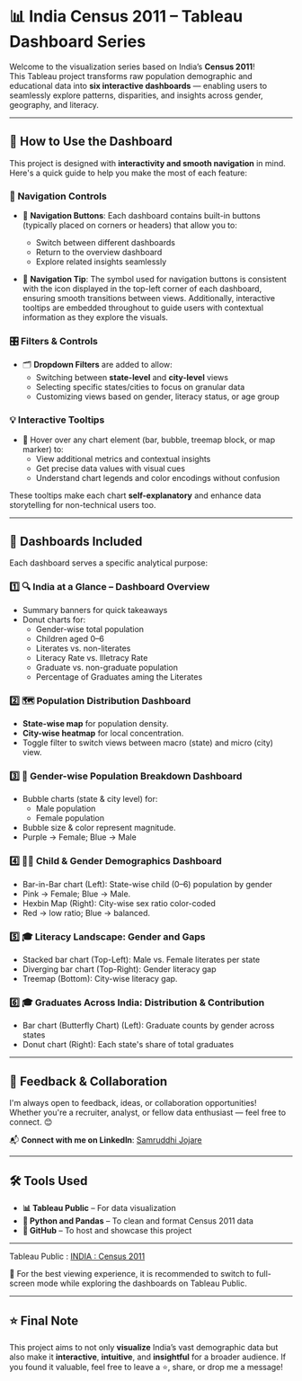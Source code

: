 # 📊 India Census 2011 – Tableau Dashboard Series

Welcome to the visualization series based on India’s **Census 2011**!  
This Tableau project transforms raw population demographic and educational data into **six interactive dashboards** — enabling users to seamlessly explore patterns, disparities, and insights across gender, geography, and literacy.

---

## 🔧 How to Use the Dashboard

This project is designed with **interactivity and smooth navigation** in mind. Here's a quick guide to help you make the most of each feature:

### 🧭 Navigation Controls

- 🔘 **Navigation Buttons**: Each dashboard contains built-in buttons (typically placed on corners or headers) that allow you to:
  - Switch between different dashboards
  - Return to the overview dashboard
  - Explore related insights seamlessly
    
- 🔘 **Navigation Tip**: The symbol used for navigation buttons is consistent with the icon displayed in the top-left corner of each dashboard, ensuring smooth transitions between views. Additionally, interactive tooltips are embedded throughout to guide users with contextual information as they explore the visuals.

### 🎛️ Filters & Controls

- 🗂️ **Dropdown Filters** are added to allow:
  - Switching between **state-level** and **city-level** views
  - Selecting specific states/cities to focus on granular data
  - Customizing views based on gender, literacy status, or age group

### 💡 Interactive Tooltips

- 📌 Hover over any chart element (bar, bubble, treemap block, or map marker) to:
  - View additional metrics and contextual insights
  - Get precise data values with visual cues
  - Understand chart legends and color encodings without confusion

These tooltips make each chart **self-explanatory** and enhance data storytelling for non-technical users too.

---

## 📂 Dashboards Included

Each dashboard serves a specific analytical purpose:

### 1️⃣ 🔍 **India at a Glance – Dashboard Overview**
- Summary banners for quick takeaways
- Donut charts for:
  - Gender-wise total population
  - Children aged 0–6
  - Literates vs. non-literates
  - Literacy Rate vs. Illetracy Rate
  - Graduate vs. non-graduate population
  - Percentage of Graduates aming the Literates

### 2️⃣ 🗺️ **Population Distribution Dashboard**
- **State-wise map** for population density.
- **City-wise heatmap** for local concentration.
- Toggle filter to switch views between macro (state) and micro (city) view.

### 3️⃣ 👫 **Gender-wise Population Breakdown Dashboard**
- Bubble charts (state & city level) for:
  - Male population
  - Female population
- Bubble size & color represent magnitude.
- Purple → Female; Blue → Male

### 4️⃣ 🧒👧 **Child & Gender Demographics Dashboard**
- Bar-in-Bar chart (Left): State-wise child (0–6) population by gender
- Pink → Female; Blue → Male.
- Hexbin Map (Right): City-wise sex ratio color-coded
- Red → low ratio; Blue → balanced.

### 5️⃣ 🎓 **Literacy Landscape: Gender and Gaps**
- Stacked bar chart (Top-Left): Male vs. Female literates per state
- Diverging bar chart (Top-Right): Gender literacy gap
- Treemap (Bottom): City-wise literacy gap.

### 6️⃣ 🎓 **Graduates Across India: Distribution & Contribution**
- Bar chart (Butterfly Chart) (Left): Graduate counts by gender across states
- Donut chart (Right): Each state's share of total graduates

---

## 🤝 Feedback & Collaboration

I'm always open to feedback, ideas, or collaboration opportunities!  
Whether you're a recruiter, analyst, or fellow data enthusiast — feel free to connect. 😊

📬 **Connect with me on LinkedIn**: [Samruddhi Jojare](www.linkedin.com/in/samruddhijojare)

---

## 🛠️ Tools Used

- **📊 Tableau Public** – For data visualization  
- **🧹 Python and Pandas** – To clean and format Census 2011 data  
- **📁 GitHub** – To host and showcase this project

---

Tableau Public : [INDIA : Census 2011](https://public.tableau.com/app/profile/samruddhi.jojare/viz/Cities_17434485164450/OverviewDashboard)

🔎 For the best viewing experience, it is recommended to switch to full-screen mode while exploring the dashboards on Tableau Public.

---

## ⭐ Final Note

This project aims to not only **visualize** India’s vast demographic data but also make it **interactive**, **intuitive**, and **insightful** for a broader audience. If you found it valuable, feel free to leave a ⭐, share, or drop me a message!
